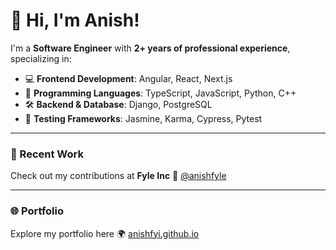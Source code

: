 # 👋 Hi, I'm Anish!

I'm a **Software Engineer** with **2+ years of professional experience**, specializing in:

- 💻 **Frontend Development**: Angular, React, Next.js  
- 🧠 **Programming Languages**: TypeScript, JavaScript, Python, C++ 
- 🛠️ **Backend & Database**: Django, PostgreSQL  
- 🧪 **Testing Frameworks**: Jasmine, Karma, Cypress, Pytest

---

### 🔧 Recent Work

Check out my contributions at **Fyle Inc** 🔗 [@anishfyle](https://github.com/anishfyle)

---

### 🌐 Portfolio

Explore my portfolio here 🌍 [anishfyi.github.io](https://anishfyi.github.io)
